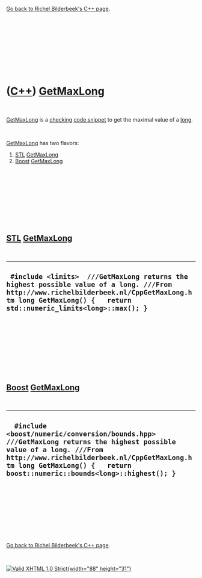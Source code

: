 

[Go back to Richel Bilderbeek's C++ page](Cpp.htm).

 

 

 

 

 

([C++](Cpp.htm)) [GetMaxLong](CppGetMaxLong.htm)
================================================

 

[GetMaxLong](CppGetMaxLong.htm) is a [checking](CppCheck.htm) [code
snippet](CppCodeSnippets.htm) to get the maximal value of a
[long](CppLong.htm).

 

[GetMaxLong](CppGetMaxLong.htm) has two flavors:

1.  [STL](CppStl.htm) [GetMaxLong](CppGetMaxLong.htm)
2.  [Boost](CppBoost.htm) [GetMaxLong](CppGetMaxLong.htm)

 

 

 

 

 

[STL](CppStl.htm) [GetMaxLong](CppGetMaxLong.htm)
-------------------------------------------------

 

  -------------------------------------------------------------------------------------------------------------------------------------------------------------------------------------------------------------
  ` #include <limits>  ///GetMaxLong returns the highest possible value of a long. ///From http://www.richelbilderbeek.nl/CppGetMaxLong.htm long GetMaxLong() {   return std::numeric_limits<long>::max(); }`
  -------------------------------------------------------------------------------------------------------------------------------------------------------------------------------------------------------------

 

 

 

 

 

[Boost](CppBoost.htm) [GetMaxLong](CppGetMaxLong.htm)
-----------------------------------------------------

 

  --------------------------------------------------------------------------------------------------------------------------------------------------------------------------------------------------------------------------------------------------
  `  #include <boost/numeric/conversion/bounds.hpp>  ///GetMaxLong returns the highest possible value of a long. ///From http://www.richelbilderbeek.nl/CppGetMaxLong.htm long GetMaxLong() {   return boost::numeric::bounds<long>::highest(); }`
  --------------------------------------------------------------------------------------------------------------------------------------------------------------------------------------------------------------------------------------------------

 

 

 

 

 

[Go back to Richel Bilderbeek's C++ page](Cpp.htm).



 

[![Valid XHTML 1.0 Strict](valid-xhtml10.png){width="88"
height="31"}](http://validator.w3.org/check?uri=referer)
